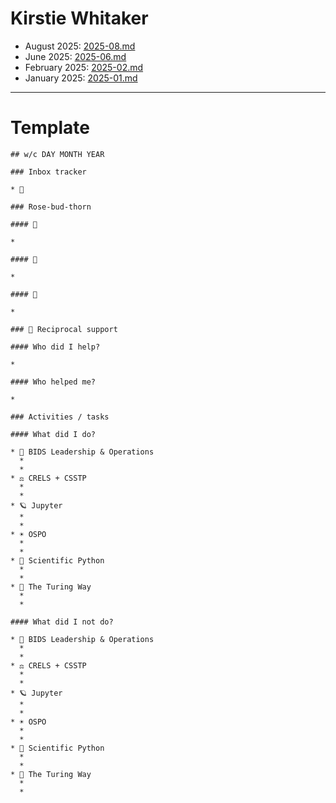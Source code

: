 # Kirstie Whitaker

* August 2025: [2025-08.md](./2025-08.md)
* June 2025: [2025-06.md](./2025-06.md)
* February 2025: [2025-02.md](./2025-02.md)
* January 2025: [2025-01.md](./2025-01.md)

---

# Template

```
## w/c DAY MONTH YEAR

### Inbox tracker

* 💌 

### Rose-bud-thorn

#### 🌹

* 

#### 🌱

* 

#### 🌵 
  
* 

### 🤝 Reciprocal support

#### Who did I help?

* 

#### Who helped me?

* 

### Activities / tasks

#### What did I do?

* 🤝 BIDS Leadership & Operations
  * 
  * 
* ⚖️ CRELS + CSSTP
  * 
  * 
* 🪐 Jupyter
  * 
  * 
* ☀️ OSPO
  * 
  * 
* 🌳 Scientific Python
  * 
  * 
* 🌱 The Turing Way
  * 
  * 

#### What did I not do?

* 🤝 BIDS Leadership & Operations
  * 
  * 
* ⚖️ CRELS + CSSTP
  * 
  * 
* 🪐 Jupyter
  * 
  * 
* ☀️ OSPO
  * 
  * 
* 🌳 Scientific Python
  * 
  * 
* 🌱 The Turing Way
  * 
  * 

```
